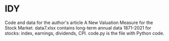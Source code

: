 # IDY
Code and data for the author's article A New Valuation Measure for the Stock Market. 
data7.xlsx contains long-term annual data 1871-2021 for stocks: index, earnings, dividends, CPI.
code.py is the file with Python code.

